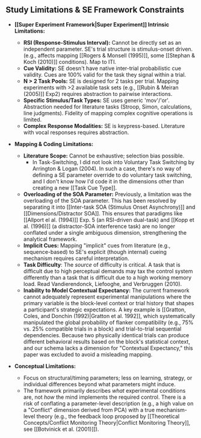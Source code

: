 ## Study Limitations & SE Framework Constraints

*   **[[Super Experiment Framework|Super Experiment]] Intrinsic Limitations:**
    *   **RSI (Response-Stimulus Interval):** Cannot be directly set as an independent parameter. SE's trial structure is stimulus-onset driven. (e.g., affects mapping [[Rogers & Monsell (1995)]], some [[Stephan & Koch (2010)]] conditions). Map to ITI.
    *   **Cue Validity:** SE doesn't have native inter-trial probabilistic cue validity. Cues are 100% valid for the task they signal within a trial. 
    *   **N > 2 Task Pools:** SE is designed for 2 tasks per trial. Mapping experiments with >2 available task sets (e.g., [[Rubin & Meiran (2005)]] Exp2) requires abstraction to pairwise interactions.
    *   **Specific Stimulus/Task Types:** SE uses generic 'mov'/'or'. Abstraction needed for literature tasks (Stroop, Simon, calculations, line judgments). Fidelity of mapping complex cognitive operations is limited.
    *   **Complex Response Modalities:** SE is keypress-based. Literature with vocal responses requires abstraction.

*   **Mapping & Coding Limitations:**
    *   **Literature Scope:** Cannot be exhaustive; selection bias possible.
	    * In Task-Switching, I did not look into Voluntary Task Switching by Arrington & Logan (2004). In such a case, there's no way of defining a SE parameter override to do voluntary task switching, and I don't know how I'd code it in the dimensions other than creating a new [[Task Cue Type]]. 
    *  **Overloading of the SOA Parameter:** Previously, a limitation was the overloading of the SOA parameter. This has been resolved by separating it into [[Inter-task SOA (Stimulus Onset Asynchrony)]] and [[Dimensions/Distractor SOA]]. This ensures that paradigms like [[Allport el al. (1994)]] Exp. 5 (an RSI-driven dual-task) and [[Kopp et al. (1996)]] (a distractor-SOA interference task) are no longer conflated under a single ambiguous dimension, strengthening the analytical framework.
    *   **Implicit Cues:** Mapping "implicit" cues from literature (e.g., sequence-based) to SE's explicit (though internal) cueing mechanism requires careful interpretation.
    * **Task Difficulty**: The _source_ of difficulty is critical. A task that is difficult due to high perceptual demands may tax the control system differently than a task that is difficult due to a high working memory load. Read Vandierendonck, Liefooghe, and Verbruggen (2010). 
    * **Inability to Model Contextual Expectancy:** The current framework cannot adequately represent experimental manipulations where the primary variable is the block-level context or trial history that shapes a participant's strategic expectations. A key example is [[Gratton, Coles, and Donchin (1992)|Gratton et al. 1992]], which systematically manipulated the global probability of flanker compatibility (e.g., 75% vs. 25% compatible trials in a block) and trial-to-trial sequential dependencies. Because two physically identical trials can produce different behavioral results based on the block's statistical context, and our schema lacks a dimension for "Contextual Expectancy," this paper was excluded to avoid a misleading mapping.

*   **Conceptual Limitations:**
    *   Focus on structural/timing parameters; less on learning, strategy, or individual differences beyond what parameters might induce.
    *   The framework primarily describes *what* experimental conditions are, not *how* the mind implements the required control. There is a risk of conflating a parameter-level description (e.g., a high value on a "Conflict" dimension derived from PCA) with a true mechanism-level theory (e.g., the feedback loop proposed by [[Theoretical Concepts/Conflict Monitoring Theory|Conflict Monitoring Theory]], see [[Botvinick et al. (2001)]]).